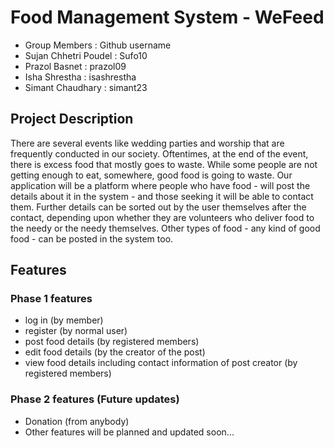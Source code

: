 # Food Management System - WeFeed

-  Group Members        : Github username  
-  Sujan Chhetri Poudel : Sufo10        
-  Prazol Basnet        : prazol09      
-  Isha Shrestha        : isashrestha
-  Simant Chaudhary     : simant23

## Project Description

There are several events like wedding parties and worship that are frequently conducted in our society. Oftentimes, at the end of the event, there is excess food that mostly goes to waste. While some people are not getting enough to eat, somewhere, good food is going to waste. Our application will be a platform where people who have food - will post the details about it in the system - and those seeking it will be able to contact them. Further details can be sorted out by the user themselves after the contact, depending upon whether they are volunteers who deliver food to the needy or the needy themselves. Other types of food - any kind of good food - can be posted in the system too.

## Features

### Phase 1 features

- log in (by member)
- register (by normal user)
- post food details (by registered members)
- edit food details (by the creator of the post)
- view food details including contact information of post creator (by registered members)

### Phase 2 features (Future updates)

- Donation (from anybody)
- Other features will be planned and updated soon...
